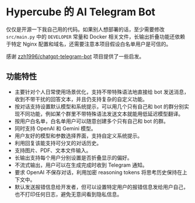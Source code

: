 # Hypercube 的 AI Telegram Bot

仅仅是开源一下我自己用的代码。如果别人想部署的话，至少需要修改 `src/main.py` 中的 `DEVELOPER` 常量和 Docker 相关文件，长输出折叠功能还依赖于特定 Nginx 配置和域名，还需要注意本项目假设白名单用户是可信的。

感谢 [zzh1996/chatgpt-telegram-bot](https://github.com/zzh1996/chatgpt-telegram-bot) 项目提供了一些启发。

## 功能特性

- 主要针对个人日常使用场景优化，支持不带特殊语法地直接给 bot 发送消息，收到不带干扰的回答文本，并且仍支持复杂的自定义功能。
- 按对话支持设置默认模型和系统提示，可以用几个只有自己和 bot 的群分别实现不同功能，例如某个群里不带特殊语法发送文本就能用低延迟模型翻译。
- 按用户白名单，白名单用户可以随意创建多个只有自己和 bot 的群。
- 同时支持 OpenAI 和 Gemini 模型。
- 用户友好的模型和参数选择界面，支持自定义系统提示。
- 利用回复该能支持可分叉的对话历史。
- 支持图片、PDF、文本文件输入。
- 长输出支持每个用户分别设置是否折叠显示的偏好。
- 不流式输出，用户可以在生成完成时收到 Telegram 通知。
- 要求 OpenAI 不保存对话，利用加密 reasoning tokens 将思考历史保持在上下文中。
- 默认发送报错信息给开发者，但可以设置特定用户的报错信息发给用户自己，也不打印任何日志，避免无意间看到隐私信息。
